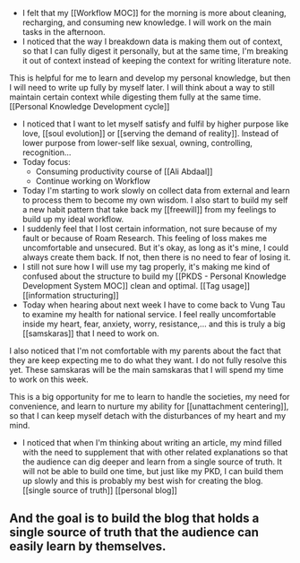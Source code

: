 - I felt that my [[Workflow MOC]] for the morning is more about cleaning, recharging, and consuming new knowledge. I will work on the main tasks in the afternoon.
- I noticed that the way I breakdown data is making them out of context, so that I can fully digest it personally, but at the same time, I'm breaking it out of context instead of keeping the context for writing literature note. 

This is helpful for me to learn and develop my personal knowledge, but then I will need to write up fully by myself later. I will think about a way to still maintain certain context while digesting them fully at the same time. [[Personal Knowledge Development cycle]]
- I noticed that I want to let myself satisfy and fulfil by higher purpose like love, [[soul evolution]] or [[serving the demand of reality]]. Instead of lower purpose from lower-self like sexual, owning, controlling, recognition...
- Today focus:
    - Consuming productivity course of [[Ali Abdaal]]
    - Continue working on Workflow
- Today I'm starting to work slowly on collect data from external and learn to process them to become my own wisdom. I also start to build my self a new habit pattern that take back my [[freewill]] from my feelings to build up my ideal workflow.
- I suddenly feel that I lost certain information, not sure because of my fault or because of Roam Research. This feeling of loss makes me uncomfortable and unsecured. But it's okay,  as long as it's mine, I could always create them back. If not, then there is no need to fear of losing it.
- I still not sure how I will use my tag properly, it's making me kind of confused about the structure to build my [[PKDS - Personal Knowledge Development System MOC]] clean and optimal. [[Tag usage]] [[information structuring]]
- Today when hearing about next week I have to come back to Vung Tau to examine my health for national service. I feel really uncomfortable inside my heart, fear, anxiety, worry, resistance,... and this is truly a big [[samskaras]] that I need to work on. 

I also noticed that I'm not comfortable with my parents about the fact that they are keep expecting me to do what they want. I do not fully resolve this yet. These samskaras will be the main samskaras that I will spend my time to work on this week.

This is a big opportunity for me to learn to handle the societies, my need for convenience, and learn to nurture my ability for [[unattachment centering]], so that I can keep myself detach with the disturbances of my heart and my mind.
- I noticed that when I'm thinking about writing an article, my mind filled with the need to supplement that with other related explanations so that the audience can dig deeper and learn from a single source of truth. It will not be able to build one time, but just like my PKD, I can build them up slowly and this is probably my best wish for creating the blog. [[single source of truth]] [[personal blog]]

And the goal is to build the blog that holds a single source of truth that the audience can easily learn by themselves. 
- 
